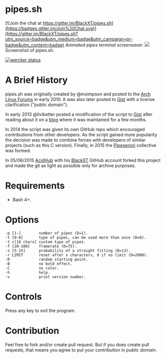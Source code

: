 pipes.sh
========

[![Join the chat at https://gitter.im/BlackXT/pipes.sh](https://badges.gitter.im/Join%20Chat.svg)](https://gitter.im/BlackXT/pipes.sh?utm_source=badge&utm_medium=badge&utm_campaign=pr-badge&utm_content=badge)
    *Animated pipes terminal screensaver.*
![](https://raw.githubusercontent.com/BlackXT/pipes.sh/master/pipes.png)
  Screenshot of pipes.sh.

[![wercker status](https://app.wercker.com/status/fd916a2e97a1ec904b399474cb1ebf80/m "wercker status")](https://app.wercker.com/project/bykey/fd916a2e97a1ec904b399474cb1ebf80)

A Brief History
===============
pipes.sh was originally created by @msimpson and posted to the [Arch Linux Forums](https://bbs.archlinux.org/viewtopic.php?pid=728932#p728932) in early 2010. 
It was also later posted to [Gist](https://gist.github.com/msimpson/1096939) with a license clarification ("public domain").

In early 2013 @livibetter posted a modification of the script to [Gist](https://gist.github.com/livibetter/4689307) after reading about it on a [blog](http://inconsolation.wordpress.com/2013/02/01/pipes-sh-a-little-bit-of-fun/) where it was maintained for a few months.

In 2014 the script was given its own GitHub repo which encouraged contributions from other developers. As the script gained more popularity the decision was made to combine forces with developers of similar projects (such as this C version). 
Finally, in 2015 the [Pipeseroni](https://github.com/pipeseroni) collective was formed.

In 05/06/2015 [AcidHub](mailto:acidhub@craft.net.br) with his [BlackXT](https://github.com/BlackXT) GitHub account forked this project and 
made the git as light as possible only for archive purposes.

Requirements
============
* Bash 4+.

Options
=======

    -p [1-]        number of pipes (D=1).
    -t [0-8]       type of pipes, can be used more than once (D=0).
    -t c[16 chars] custom type of pipes.
    -f [20-100]    framerate (D=75).
    -s [5-15]      probability of a straight fitting (D=13).
    -r LIMIT       reset after x characters, 0 if no limit (D=2000).
    -R             random starting point.
    -B             no bold effect.
    -C             no color.
    -h             help.
    -v             print version number.

Controls
========
Press any key to exit the program.

Contribution
============
Feel free to fork and/or create pull request. But if you does create pull requests, that means you agree to put your contribution in *public domain*.
